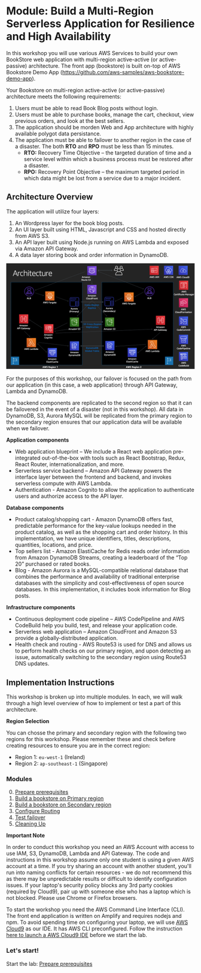 # Module: Build a Multi-Region Serverless Application for Resilience and High Availability

In this workshop you will use various AWS Services to build your own BookStore web application 
with multi-region active-active (or active-passive) architecture. The front app (bookstore) is built on-top of 
AWS Bookstore Demo App (https://github.com/aws-samples/aws-bookstore-demo-app). 

Your Bookstore on multi-region active-active (or active-passive) architecture meets the following requirements:

1. Users must be able to read Book Blog posts without login. 
2. Users must be able to purchase books, manage the cart, checkout, view previous orders, and look at the best sellers. 
3. The application should be morden Web and App architecture with highly available polygot data persistance. 
4. The application must be able to failover to another region in the case of a disaster. The both **RTO** and **RPO** must be less than 15 minutes.
    * **RTO:** Recovery Time Objective – the targeted duration of time and a service
    level within which a business process must be restored after a disaster.
    * **RPO:** Recovery Point Objective –  the maximum targeted period in which data
    might be lost from a service due to a major incident.

## Architecture Overview

The application will utilize four layers:

1. An Wordpress layer for the book blog posts.
2. An UI layer built using HTML, Javascript and CSS and hosted directly from AWS S3.
2. An API layer built using Node.js running on AWS Lambda and exposed via Amazon API Gateway.
3. A data layer storing book and order information in DynamoDB.


![Architecture diagram](images/architecture_diagram.png)

For the purposes of this workshop, our failover is focused on the path from
our application (in this case, a web application) through API Gateway,
Lambda and DynamoDB.  

The backend components are replicated to the second region so that it can be
failovered in the event of a disaster (not in this workshop). All data in DynamoDB, S3, Aurora MySQL will be
replicated from the primary region to the secondary region ensures that our
application data will be available when we failover.

**Application components**

* Web application blueprint – We include a React web application pre-integrated out-of-the-box with tools such as React Bootstrap, Redux, React Router, internationalization, and more.
* Serverless service backend – Amazon API Gateway powers the interface layer between the frontend and backend, and invokes serverless compute with AWS Lambda.  
* Authentication - Amazon Cognito to allow the application to authenticate users and authorize access to
the API layer.

**Database components**

* Product catalog/shopping cart - Amazon DynamoDB offers fast, predictable performance for the key-value lookups needed in the product catalog, as well as the shopping cart and order history.  In this implementation, we have unique identifiers, titles, descriptions, quantities, locations, and price.
* Top sellers list - Amazon ElastiCache for Redis reads order information from Amazon DynamoDB Streams, creating a leaderboard of the “Top 20” purchased or rated books.
* Blog - Amazon Aurora is a MySQL-compatible relational database that combines the performance and availability of traditional enterprise databases with the simplicity and cost-effectiveness of open source databases. In this implementation, it includes book information for Blog posts.

**Infrastructure components**

* Continuous deployment code pipeline – AWS CodePipeline and AWS CodeBuild help you build, test, and release your application code. 
* Serverless web application – Amazon CloudFront and Amazon S3 provide a globally-distributed application. 
* Health check and routing - AWS Route53 is used for DNS and allows us to perform
health checks on our primary region, and upon detecting an issue,
automatically switching to the secondary region using Route53 DNS updates.

## Implementation Instructions

This workshop is broken up into multiple modules. In each, we will walk
through a high level overview of how to implement or test a part of this architecture. 
<!-- You will expand sections for detailed command or console instructions. -->

**Region Selection**

You can chosse the primary and secondary region with the following two regions for this workshop. 
Please remember these and check before creating resources to ensure you are in the correct region:
* Region 1: `eu-west-1` (Ireland)
* Region 2: `ap-southeast-1` (Singapore)

### Modules 
0. [Prepare prerequisites](0_Prerequisities/README.md)
1. [Build a bookstore on Primary region](1_PrimaryRegion/README.md)
2. [Build a bookstore on Secondary region](2_SecondaryRegion/README.md)
3. [Configure Routing](3_Route53Configuration/README.md)
4. [Test failover](4_TestingFailover/README.md)
5. [Cleaning Up](5_Cleanup/README.md)

**Important Note**

In order to conduct this workshop you need an AWS Account with access to
use IAM, S3, DynamoDB, Lambda and API Gateway. The code and
instructions in this workshop assume only one student is using a given AWS
account at a time. If you try sharing an account with another student, you'll
run into naming conflicts for certain resources - we do not recommend this as
there may be unpredictable results or difficult to identify configuration issues.
If your laptop's security policy blocks any 3rd party cookies (required by Cloud9), pair up with someone else who has a laptop which is not blocked.
Please use Chrome or Firefox browsers.

To start the workshop you need the AWS Command Line Interface
(CLI). The front end application is written on Amplify and requires nodejs and npm. To avoid spending time on configuring your laptop, we will use [AWS Cloud9](https://aws.amazon.com/cloud9/) as our IDE. It has AWS CLI preconfigured. Follow the instruction [here to launch a AWS Cloud9 IDE](0_Prerequisities/README.md) before we start the lab.

### Let's start!
Start the lab: [Prepare prerequisites](0_Prerequisities/README.md)

